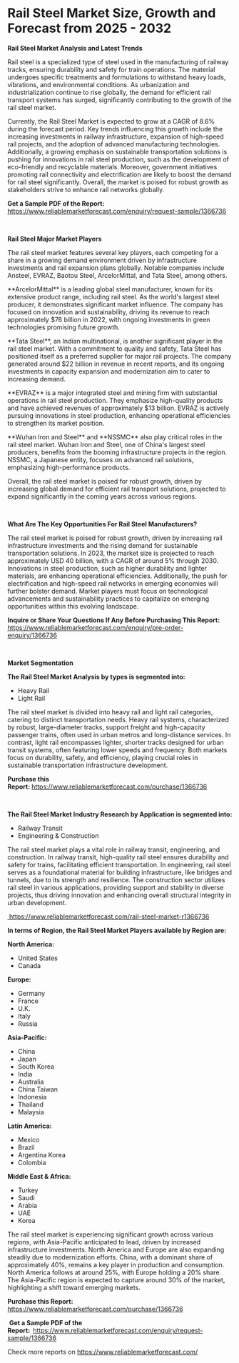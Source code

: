 <p><h1>Rail Steel Market Size, Growth and Forecast from 2025 - 2032</h1></p><p><strong>Rail Steel Market Analysis and Latest Trends</strong></p>
<p><p>Rail steel is a specialized type of steel used in the manufacturing of railway tracks, ensuring durability and safety for train operations. The material undergoes specific treatments and formulations to withstand heavy loads, vibrations, and environmental conditions. As urbanization and industrialization continue to rise globally, the demand for efficient rail transport systems has surged, significantly contributing to the growth of the rail steel market.</p><p>Currently, the Rail Steel Market is expected to grow at a CAGR of 8.6% during the forecast period. Key trends influencing this growth include the increasing investments in railway infrastructure, expansion of high-speed rail projects, and the adoption of advanced manufacturing technologies. Additionally, a growing emphasis on sustainable transportation solutions is pushing for innovations in rail steel production, such as the development of eco-friendly and recyclable materials. Moreover, government initiatives promoting rail connectivity and electrification are likely to boost the demand for rail steel significantly. Overall, the market is poised for robust growth as stakeholders strive to enhance rail networks globally.</p></p>
<p><strong>Get a Sample PDF of the Report:&nbsp;</strong> <a href="https://www.reliablemarketforecast.com/enquiry/request-sample/1366736?utm_campaign=2284&utm_medium=2&utm_source=Github&utm_content=ia&utm_term=22032025&utm_id=rail-steel">https://www.reliablemarketforecast.com/enquiry/request-sample/1366736</a></p>
<p>&nbsp;</p>
<p><strong>Rail Steel Major Market Players</strong></p>
<p><p>The rail steel market features several key players, each competing for a share in a growing demand environment driven by infrastructure investments and rail expansion plans globally. Notable companies include Ansteel, EVRAZ, Baotou Steel, ArcelorMittal, and Tata Steel, among others.</p><p>**ArcelorMittal** is a leading global steel manufacturer, known for its extensive product range, including rail steel. As the world's largest steel producer, it demonstrates significant market influence. The company has focused on innovation and sustainability, driving its revenue to reach approximately $76 billion in 2022, with ongoing investments in green technologies promising future growth.</p><p>**Tata Steel**, an Indian multinational, is another significant player in the rail steel market. With a commitment to quality and safety, Tata Steel has positioned itself as a preferred supplier for major rail projects. The company generated around $22 billion in revenue in recent reports, and its ongoing investments in capacity expansion and modernization aim to cater to increasing demand.</p><p>**EVRAZ** is a major integrated steel and mining firm with substantial operations in rail steel production. They emphasize high-quality products and have achieved revenues of approximately $13 billion. EVRAZ is actively pursuing innovations in steel production, enhancing operational efficiencies to strengthen its market position.</p><p>**Wuhan Iron and Steel** and **NSSMC** also play critical roles in the rail steel market. Wuhan Iron and Steel, one of China's largest steel producers, benefits from the booming infrastructure projects in the region. NSSMC, a Japanese entity, focuses on advanced rail solutions, emphasizing high-performance products.</p><p>Overall, the rail steel market is poised for robust growth, driven by increasing global demand for efficient rail transport solutions, projected to expand significantly in the coming years across various regions.</p></p>
<p>&nbsp;</p>
<p><strong>What Are The Key Opportunities For Rail Steel Manufacturers?</strong></p>
<p><p>The rail steel market is poised for robust growth, driven by increasing rail infrastructure investments and the rising demand for sustainable transportation solutions. In 2023, the market size is projected to reach approximately USD 40 billion, with a CAGR of around 5% through 2030. Innovations in steel production, such as higher durability and lighter materials, are enhancing operational efficiencies. Additionally, the push for electrification and high-speed rail networks in emerging economies will further bolster demand. Market players must focus on technological advancements and sustainability practices to capitalize on emerging opportunities within this evolving landscape.</p></p>
<p><strong>Inquire or Share Your Questions If Any Before Purchasing This Report:</strong> <a href="https://www.reliablemarketforecast.com/enquiry/pre-order-enquiry/1366736?utm_campaign=2284&utm_medium=2&utm_source=Github&utm_content=ia&utm_term=22032025&utm_id=rail-steel">https://www.reliablemarketforecast.com/enquiry/pre-order-enquiry/1366736</a></p>
<p>&nbsp;</p>
<p><strong>Market Segmentation</strong></p>
<p><strong>The Rail Steel Market Analysis by types is segmented into:</strong></p>
<p><ul><li>Heavy Rail</li><li>Light Rail</li></ul></p>
<p><p>The rail steel market is divided into heavy rail and light rail categories, catering to distinct transportation needs. Heavy rail systems, characterized by robust, large-diameter tracks, support freight and high-capacity passenger trains, often used in urban metros and long-distance services. In contrast, light rail encompasses lighter, shorter tracks designed for urban transit systems, often featuring lower speeds and frequency. Both markets focus on durability, safety, and efficiency, playing crucial roles in sustainable transportation infrastructure development.</p></p>
<p><strong>Purchase this Report:&nbsp;</strong><a href="https://www.reliablemarketforecast.com/purchase/1366736?utm_campaign=2284&utm_medium=2&utm_source=Github&utm_content=ia&utm_term=22032025&utm_id=rail-steel">https://www.reliablemarketforecast.com/purchase/1366736</a></p>
<p>&nbsp;</p>
<p><strong>The Rail Steel Market Industry Research by Application is segmented into:</strong></p>
<p><ul><li>Railway Transit</li><li>Engineering & Construction</li></ul></p>
<p><p>The rail steel market plays a vital role in railway transit, engineering, and construction. In railway transit, high-quality rail steel ensures durability and safety for trains, facilitating efficient transportation. In engineering, rail steel serves as a foundational material for building infrastructure, like bridges and tunnels, due to its strength and resilience. The construction sector utilizes rail steel in various applications, providing support and stability in diverse projects, thus driving innovation and enhancing overall structural integrity in urban development.</p></p>
<p><a href="https://www.reliablemarketforecast.com/rail-steel-market-r1366736?utm_campaign=2284&utm_medium=2&utm_source=Github&utm_content=ia&utm_term=22032025&utm_id=rail-steel">&nbsp;https://www.reliablemarketforecast.com/rail-steel-market-r1366736</a></p>
<p><strong>In terms of Region, the Rail Steel Market Players available by Region are:</strong></p>
<p>
    <p> <strong> North America: </strong>
        <ul>
            <li>United States</li>
            <li>Canada</li>
        </ul>
        </p> 
    <p> <strong> Europe: </strong>
        <ul>
            <li>Germany</li>
            <li>France</li>
            <li>U.K.</li>
            <li>Italy</li>
            <li>Russia</li>
        </ul>
        </p> 
    <p> <strong> Asia-Pacific: </strong>
        <ul>
            <li>China</li>
            <li>Japan</li>
            <li>South Korea</li>
            <li>India</li>
            <li>Australia</li>
            <li>China Taiwan</li>
            <li>Indonesia</li>
            <li>Thailand</li>
            <li>Malaysia</li>
        </ul>
        </p> 
    <p> <strong> Latin America: </strong>
        <ul>
            <li>Mexico</li>
            <li>Brazil</li>
            <li>Argentina Korea</li>
            <li>Colombia</li>
        </ul>
        </p> 
    <p> <strong> Middle East & Africa: </strong>
        <ul>
            <li>Turkey</li>
            <li>Saudi</li>
            <li>Arabia</li>
            <li>UAE</li>
            <li>Korea</li>
        </ul>
    </p>
    </p>
<p><p>The rail steel market is experiencing significant growth across various regions, with Asia-Pacific anticipated to lead, driven by increased infrastructure investments. North America and Europe are also expanding steadily due to modernization efforts. China, with a dominant share of approximately 40%, remains a key player in production and consumption. North America follows at around 25%, with Europe holding a 20% share. The Asia-Pacific region is expected to capture around 30% of the market, highlighting a shift toward emerging markets.</p></p>
<p><strong>Purchase this Report: </strong><a href="https://www.reliablemarketforecast.com/purchase/1366736?utm_campaign=2284&utm_medium=2&utm_source=Github&utm_content=ia&utm_term=22032025&utm_id=rail-steel">https://www.reliablemarketforecast.com/purchase/1366736</a></p>
<p>&nbsp;<strong>Get a Sample PDF of the Report:&nbsp;&nbsp;</strong><a href="https://www.reliablemarketforecast.com/enquiry/request-sample/1366736?utm_campaign=2284&utm_medium=2&utm_source=Github&utm_content=ia&utm_term=22032025&utm_id=rail-steel">https://www.reliablemarketforecast.com/enquiry/request-sample/1366736</a></p>
<p><strong></strong></p>
<p>Check more reports on <a href="https://www.reliablemarketforecast.com/?utm_campaign=2284&utm_medium=2&utm_source=Github&utm_content=ia&utm_term=22032025&utm_id=rail-steel">https://www.reliablemarketforecast.com/</a></p>
